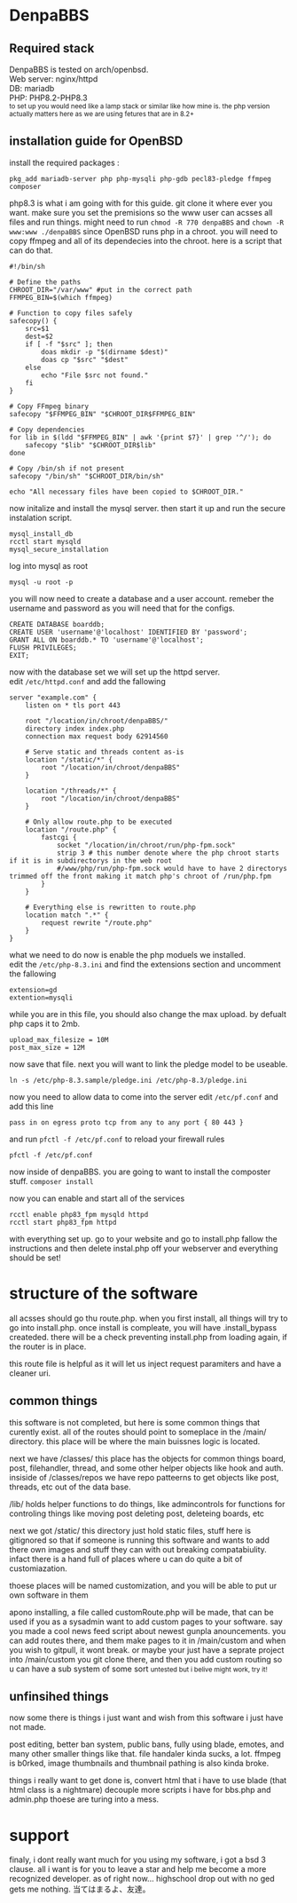 # DenpaBBS

## Required stack

DenpaBBS is tested on arch/openbsd.<br>
Web server: nginx/httpd<br>
DB: mariadb<br>
PHP: PHP8.2-PHP8.3<br>
<sub>to set up you would need like a lamp stack or similar like how mine is. the php version actually matters here as we are using fetures that are in 8.2+</sub>

## installation guide for OpenBSD

install the required packages :

```
pkg_add mariadb-server php php-mysqli php-gdb pecl83-pledge ffmpeg composer
```

php8.3 is what i am going with for this guide.
git clone it where ever you want. make sure you set the premisions so the www user can acsses all files and run things.
might need to run `chmod -R 770 denpaBBS` and `chown -R www:www ./denpaBBS`
since OpenBSD runs php in a chroot. you will need to copy ffmpeg and all of its dependecies into the chroot.
here is a script that can do that.

```
#!/bin/sh

# Define the paths
CHROOT_DIR="/var/www" #put in the correct path
FFMPEG_BIN=$(which ffmpeg)

# Function to copy files safely
safecopy() {
    src=$1
    dest=$2
    if [ -f "$src" ]; then
        doas mkdir -p "$(dirname $dest)"
        doas cp "$src" "$dest"
    else
        echo "File $src not found."
    fi
}

# Copy FFmpeg binary
safecopy "$FFMPEG_BIN" "$CHROOT_DIR$FFMPEG_BIN"

# Copy dependencies
for lib in $(ldd "$FFMPEG_BIN" | awk '{print $7}' | grep '^/'); do
    safecopy "$lib" "$CHROOT_DIR$lib"
done

# Copy /bin/sh if not present
safecopy "/bin/sh" "$CHROOT_DIR/bin/sh"

echo "All necessary files have been copied to $CHROOT_DIR."

```

now initalize and install the mysql server.
then start it up and run the secure instalation script.

```
mysql_install_db
rcctl start mysqld
mysql_secure_installation
```

log into mysql as root

```
mysql -u root -p
```

you will now need to create a database and a user account.
remeber the username and password as you will need that for the configs.

```mysql
CREATE DATABASE boarddb;
CREATE USER 'username'@'localhost' IDENTIFIED BY 'password';
GRANT ALL ON boarddb.* TO 'username'@'localhost';
FLUSH PRIVILEGES;
EXIT;
```

now with the database set we will set up the httpd server.<br>
edit `/etc/httpd.conf` and add the fallowing

```
server "example.com" {
	listen on * tls port 443

	root "/location/in/chroot/denpaBBS/"
	directory index index.php
	connection max request body 62914560

	# Serve static and threads content as-is
	location "/static/*" {
		root "/location/in/chroot/denpaBBS"
	}

	location "/threads/*" {
		root "/location/in/chroot/denpaBBS"
	}

	# Only allow route.php to be executed
	location "/route.php" {
		fastcgi {
			socket "/location/in/chroot/run/php-fpm.sock"
			strip 3 # this number denote where the php chroot starts if it is in subdirectorys in the web root
			#/www/php/run/php-fpm.sock would have to have 2 directorys trimmed off the front making it match php's chroot of /run/php.fpm
		}
	}

	# Everything else is rewritten to route.php
	location match ".*" {
		request rewrite "/route.php"
	}
}

```

what we need to do now is enable the php moduels we installed.<br>
edit the `/etc/php-8.3.ini` and find the extensions section and uncomment the fallowing<br>

```
extension=gd
extention=mysqli
```

while you are in this file, you should also change the max upload. by defualt php caps it to 2mb.

```
upload_max_filesize = 10M
post_max_size = 12M
```

now save that file. next you will want to link the pledge model to be useable.

`ln -s /etc/php-8.3.sample/pledge.ini /etc/php-8.3/pledge.ini`

now you need to allow data to come into the server
edit `/etc/pf.conf` and add this line

```
pass in on egress proto tcp from any to any port { 80 443 }
```

and run `pfctl -f /etc/pf.conf` to reload your firewall rules

```
pfctl -f /etc/pf.conf
```

now inside of denpaBBS. you are going to want to install the composter stuff. `composer install`

now you can enable and start all of the services<br>

```
rcctl enable php83_fpm mysqld httpd
rcctl start php83_fpm httpd
```

with everything set up. go to your website and go to install.php
fallow the instructions and then delete instal.php off your webserver and everything should be set!

# structure of the software

all acsses should go thu route.php. when you first install, all things will try to go into install.php.
once install is compleate, you will have .install_bypass createded. there will be a check preventing install.php from loading again, if the router is in place.

this route file is helpful as it will let us inject request paramiters and have a cleaner uri.

## common things

this software is not completed, but here is some common things that curently exist.
all of the routes should point to someplace in the /main/ directory.
this place will be where the main buissnes logic is located.

next we have /classes/ this place has the objects for common things board, post, filehandler, thread, and some other helper objects like hook and auth.
insiside of /classes/repos we have repo patteerns to get objects like post, threads, etc out of the data base.

/lib/ holds helper functions to do things, like admincontrols for functions for controling things like moving post deleting post, deleteing boards, etc

next we got /static/ this directory just hold static files, stuff here is gitignored so that if someone is running this software and wants to add there own images and stuff they can with out breaking compatabiulity.
infact there is a hand full of places where u can do quite a bit of customiazation.

thoese places will be named customization, and you will be able to put ur own software in them

apono installing, a file called customRoute.php will be made, that can be used if you as a sysadmin want to add custom pages to your software.
say you made a cool news feed script about newest gunpla anouncements. you can add routes there, and them make pages to it in /main/custom
and when you wish to gitpull, it wont break. or maybe your just have a seprate project into /main/custom you git clone there, and then you add custom routing so u can have a sub system of some sort <small>untested but i belive might work, try it!</small>

## unfinsihed things

now some there is things i just want and wish from this software i just have not made.

post editing, better ban system, public bans, fully using blade, emotes, and many other smaller things like that.
file handaler kinda sucks, a lot. ffmpeg is b0rked, image thumbnails and thumbnail pathing is also kinda broke.

things i really want to get done is, convert html that i have to use blade (that html class is a nightmare)
decouple more scripts i have for bbs.php and admin.php
thoese are turing into a mess.

# support

finaly, i dont really want much for you using my software, i got a bsd 3 clause. all i want is for you to leave a star and help me become a more recognized developer.
as of right now... highschool drop out with no ged gets me nothing.
当てはまるよ、友達。
